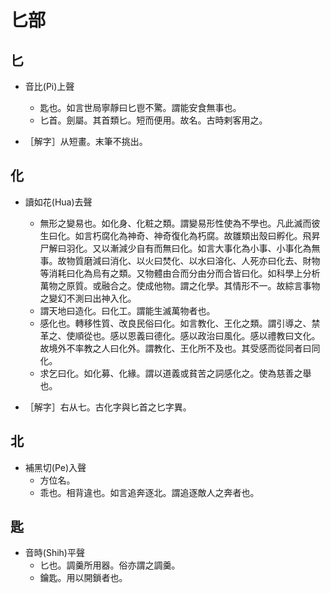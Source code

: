 # 匕部

## 匕

- 音比(Pi)上聲
    - 匙也。如言世局寧靜曰匕鬯不驚。謂能安食無事也。
    - 匕首。劍屬。其首類匕。短而便用。故名。古時剌客用之。

- ［解字］从短畫。末筆不挑出。

## 化

- 讀如花(Hua)去聲
    - 無形之變易也。如化身、化粧之類。謂變易形性使為不學也。凡此滅而彼生曰化。如言朽腐化為神奇、神奇復化為朽腐。故雛類出殼曰孵化。飛昇尸解曰羽化。又以漸減少自有而無曰化。如言大事化為小事、小事化為無事。故物質磨減曰消化、以火曰焚化、以水曰溶化、人死亦曰化去、財物等消耗曰化為烏有之類。又物體由合而分由分而合皆曰化。如科學上分析萬物之原質。或融合之。使成他物。謂之化學。其情形不一。故綜言事物之變幻不測曰出神入化。
    - 謂天地曰造化。曰化工。謂能生滅萬物者也。
    - 感化也。轉移性質、改良民俗曰化。如言教化、王化之類。謂引導之、禁革之、使順從也。感以恩義曰德化。感以政治曰風化。感以禮教曰文化。故境外不率教之人曰化外。謂教化、王化所不及也。其受感而從同者曰同化。
    - 求乞曰化。如化募、化緣。謂以道義或貧苦之詞感化之。使為慈善之舉也。

- ［解字］右从七。古化字與匕首之匕字異。

## 北

- 補黑切(Pe)入聲
    - 方位名。
    - 乖也。相背違也。如言追奔逐北。謂追逐敵人之奔者也。

## 匙

- 音時(Shih)平聲
    - 匕也。調羹所用器。俗亦謂之調羹。
    - 鑰匙。用以開鎖者也。

